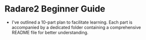 # Radare2 Beginner Guide

- I've outlined a 10-part plan to facilitate learning. Each part is accompanied by a dedicated folder containing a comprehensive README file for better understanding.
